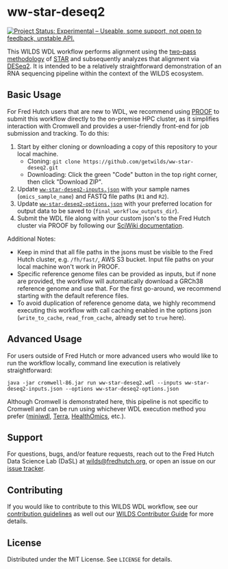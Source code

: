 
# ww-star-deseq2
[![Project Status: Experimental – Useable, some support, not open to feedback, unstable API.](https://getwilds.org/badges/badges/experimental.svg)](https://getwilds.org/badges/#experimental)

This WILDS WDL workflow performs alignment using the [two-pass methodology](https://github.com/alexdobin/STAR/blob/master/doc/STARmanual.pdf) of [STAR](https://github.com/alexdobin/STAR) and subsequently analyzes that alignment via [DESeq2](https://bioconductor.org/packages/release/bioc/html/DESeq2.html). It is intended to be a relatively straightforward demonstration of an RNA sequencing pipeline within the context of the WILDS ecosystem.

## Basic Usage

For Fred Hutch users that are new to WDL, we recommend using [PROOF](https://sciwiki.fredhutch.org/dasldemos/proof-how-to/) to submit this workflow directly to the on-premise HPC cluster, as it simplifies interaction with Cromwell and provides a user-friendly front-end for job submission and tracking. To do this:

1. Start by either cloning or downloading a copy of this repository to your local machine.
    - Cloning: `git clone https://github.com/getwilds/ww-star-deseq2.git`
    - Downloading: Click the green "Code" button in the top right corner, then click "Download ZIP".
2. Update [`ww-star-deseq2-inputs.json`](https://github.com/getwilds/ww-star-deseq2/blob/main/ww-star-deseq2-inputs.json) with your sample names (`omics_sample_name`) and FASTQ file paths (`R1` and `R2`).
3. Update [`ww-star-deseq2-options.json`](https://github.com/getwilds/ww-star-deseq2/blob/main/ww-star-deseq2-inputs.json) with your preferred location for output data to be saved to (`final_workflow_outputs_dir`).
4. Submit the WDL file along with your custom json's to the Fred Hutch cluster via PROOF by following our [SciWiki documentation](https://sciwiki.fredhutch.org/dasldemos/proof-how-to/).

Additional Notes:
- Keep in mind that all file paths in the jsons must be visible to the Fred Hutch cluster, e.g. `/fh/fast/`, AWS S3 bucket. Input file paths on your local machine won't work in PROOF.
- Specific reference genome files can be provided as inputs, but if none are provided, the workflow will automatically download a GRCh38 reference genome and use that. For the first go-around, we recommend starting with the default reference files.
- To avoid duplication of reference genome data, we highly recommend executing this workflow with call caching enabled in the options json (`write_to_cache`, `read_from_cache`, already set to `true` here).

## Advanced Usage

For users outside of Fred Hutch or more advanced users who would like to run the workflow locally, command line execution is relatively straightforward: 
```
java -jar cromwell-86.jar run ww-star-deseq2.wdl --inputs ww-star-deseq2-inputs.json --options ww-star-deseq2-options.json
```
Although Cromwell is demonstrated here, this pipeline is not specific to Cromwell and can be run using whichever WDL execution method you prefer ([miniwdl](https://github.com/chanzuckerberg/miniwdl), [Terra](https://terra.bio/), [HealthOmics](https://docs.aws.amazon.com/omics/latest/dev/workflows.html), etc.).

## Support

For questions, bugs, and/or feature requests, reach out to the Fred Hutch Data Science Lab (DaSL) at wilds@fredhutch.org, or open an issue on our [issue tracker](https://github.com/getwilds/ww-star-deseq2/issues).

## Contributing

If you would like to contribute to this WILDS WDL workflow, see our [contribution guidelines](.github/CONTRIBUTING.md) as well out our [WILDS Contributor Guide](https://getwilds.org/guide/) for more details.

## License

Distributed under the MIT License. See `LICENSE` for details.
